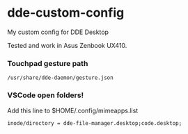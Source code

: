 # dde-custom-config
My custom config for DDE Desktop

Tested and work in Asus Zenbook UX410.

### Touchpad gesture path

```/usr/share/dde-daemon/gesture.json```

### VSCode open folders!

Add this line to $HOME/.config/mimeapps.list

```inode/directory = dde-file-manager.desktop;code.desktop;```
